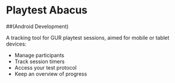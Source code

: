 # Playtest Abacus
##(Android Development)

A tracking tool for GUR playtest sessions, aimed for mobile or tablet devices: 

- Manage participants
- Track session timers
- Access your test protocol
- Keep an overview of progress
